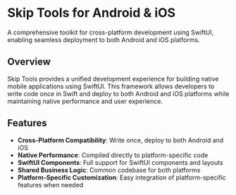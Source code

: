 
# Skip Tools for Android & iOS

A comprehensive toolkit for cross-platform development using SwiftUI, enabling seamless deployment to both Android and iOS platforms.

## Overview

Skip Tools provides a unified development experience for building native mobile applications using SwiftUI. This framework allows developers to write code once in Swift and deploy to both Android and iOS platforms while maintaining native performance and user experience.

## Features

- **Cross-Platform Compatibility**: Write once, deploy to both Android and iOS
- **Native Performance**: Compiled directly to platform-specific code
- **SwiftUI Components**: Full support for SwiftUI components and layouts
- **Shared Business Logic**: Common codebase for both platforms
- **Platform-Specific Customization**: Easy integration of platform-specific features when needed
